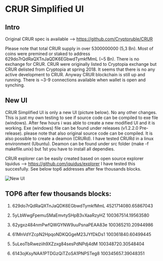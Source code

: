 CRUR Simplified UI
===================

Intro
-----
Original CRUR spec is available --> https://github.com/Cryptoruble/CRUR 

Please note that total CRUR supply in over 5300000000 (5,3 Bn). Most of coins were premined or staked to address 629do7rQdRaQXTnJaQDK6EGbwdTymkfMmL (~5 Bn). There is no exchange for CRUR. CRUR were originally listed to Cryptopia exchange but CRUR delisted from Cryptopia at spring 2018. It seems that there is no any active development to CRUR. Anyway CRUR blockchain is still up and running. There is ~3-9 connections available when wallet is open and synching.

New UI
------
CRUR Simplified UI is only a new UI (picture below). No any other changes. This is just my own testing to see if source code can be compiled to exe file (windows). After few hours i was able to create a new modified UI and it is working. Exe (windows) file can be found under releases (v1.2.2.0 Pre-release). please note that also original source code can be compiled. It is also possible to create a deamon (CRURd). I have tested CRURd in a linux environment (Ubuntu). Deamon can be found under src folder (make -f makefile.unix) but 1st you have to install all dependies.

CRUR explorer can be easily created based on open source explorer Iquidus --> https://github.com/iquidus/explorer
I have tested this succesfully. See below top6 addresses after few thousands blocks.

![New UI](https://github.com/bicypto/CRUR-Simplified-UI/blob/master/new_crur_wallet.PNG)

TOP6 after few thousands blocks:
--------------------------------

1.	629do7rQdRaQXTnJaQDK6EGbwdTymkfMmL	4521714080.65867043

2.	5yLbWwgFpemuSMaEmvtySHpB3vXaaRzyHZ	100367514.19563580

3.	62ygxz484nmPwfQWGYNW9uuPsnaPEAA83e	100365210.20944986

4.	61MnVdYZcpN2HpqoNDKQGgeM23JYfDkDs1	100361840.60499445

5.	5uLeoTbRweziih9XZzxg84sesPdNPdj4dM	100348720.30548404

6.	6143ojKsyNAA1PTDGzQiTZoSA1PNPSTeg8	100345657.39048351

 







